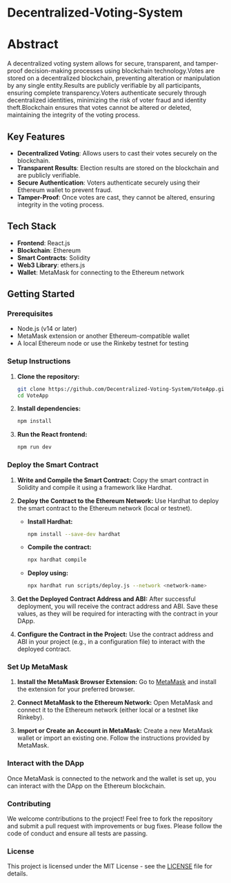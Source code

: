 # Decentralized-Voting-System
# Abstract
A decentralized voting system allows for secure, transparent, and tamper-proof decision-making
processes using blockchain technology.Votes are stored on a decentralized blockchain, preventing
alteration or manipulation by any single entity.Results are publicly verifiable by all participants,
ensuring complete transparency.Voters authenticate securely through decentralized identities,
minimizing the risk of voter fraud and identity theft.Blockchain ensures that votes cannot be altered
or deleted, maintaining the integrity of the voting process.
## Key Features
- **Decentralized Voting**: Allows users to cast their votes securely on the blockchain.
- **Transparent Results**: Election results are stored on the blockchain and are publicly verifiable.
- **Secure Authentication**: Voters authenticate securely using their Ethereum wallet to prevent fraud.
- **Tamper-Proof**: Once votes are cast, they cannot be altered, ensuring integrity in the voting process.

## Tech Stack
- **Frontend**: React.js
- **Blockchain**: Ethereum
- **Smart Contracts**: Solidity
- **Web3 Library**: ethers.js
- **Wallet**: MetaMask for connecting to the Ethereum network

## Getting Started

### Prerequisites
- Node.js (v14 or later)
- MetaMask extension or another Ethereum-compatible wallet
- A local Ethereum node or use the Rinkeby testnet for testing

### Setup Instructions

1. **Clone the repository:**
    ```bash
    git clone https://github.com/Decentralized-Voting-System/VoteApp.git
    cd VoteApp
    ```

2. **Install dependencies:**
    ```bash
    npm install
    ```

3. **Run the React frontend:**
    ```bash
    npm run dev
    ```

### Deploy the Smart Contract

1. **Write and Compile the Smart Contract:**
   Copy the smart contract in Solidity and compile it using a framework like Hardhat.

2. **Deploy the Contract to the Ethereum Network:**
   Use Hardhat to deploy the smart contract to the Ethereum network (local or testnet).

   - **Install Hardhat:**
     ```bash
     npm install --save-dev hardhat
     ```

   - **Compile the contract:**
     ```bash
     npx hardhat compile
     ```

   - **Deploy using:**
     ```bash
     npx hardhat run scripts/deploy.js --network <network-name>
     ```

3. **Get the Deployed Contract Address and ABI:**
   After successful deployment, you will receive the contract address and ABI. Save these values, as they will be required for interacting with the contract in your DApp.

4. **Configure the Contract in the Project:**
   Use the contract address and ABI in your project (e.g., in a configuration file) to interact with the deployed contract.

### Set Up MetaMask

1. **Install the MetaMask Browser Extension:**
   Go to [MetaMask](https://metamask.io) and install the extension for your preferred browser.

2. **Connect MetaMask to the Ethereum Network:**
   Open MetaMask and connect it to the Ethereum network (either local or a testnet like Rinkeby).

3. **Import or Create an Account in MetaMask:**
   Create a new MetaMask wallet or import an existing one. Follow the instructions provided by MetaMask.

### Interact with the DApp
Once MetaMask is connected to the network and the wallet is set up, you can interact with the DApp on the Ethereum blockchain.

### Contributing
We welcome contributions to the project! Feel free to fork the repository and submit a pull request with improvements or bug fixes. Please follow the code of conduct and ensure all tests are passing.

### License
This project is licensed under the MIT License - see the [LICENSE](LICENSE) file for details.
